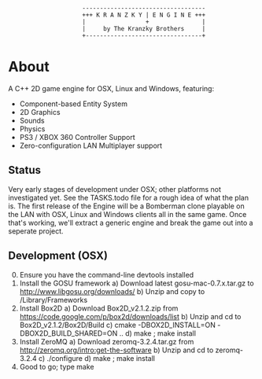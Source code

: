 ```
                     -----------------------------------
                     +++ K R A N Z K Y | E N G I N E +++
                     |                 +               |
                     |     by The Kranzky Brothers     |
                     +---------------------------------+
```

About
=====

A C++ 2D game engine for OSX, Linux and Windows, featuring:

* Component-based Entity System
* 2D Graphics
* Sounds
* Physics
* PS3 / XBOX 360 Controller Support
* Zero-configuration LAN Multiplayer support

Status
------

Very early stages of development under OSX; other platforms not investigated
yet. See the TASKS.todo file for a rough idea of what the plan is. The first
release of the Engine will be a Bomberman clone playable on the LAN with OSX,
Linux and Windows clients all in the same game. Once that's working, we'll
extract a generic engine and break the game out into a seperate project.

Development (OSX)
-----------------

0. Ensure you have the command-line devtools installed
1. Install the GOSU framework
   a) Download latest gosu-mac-0.7.x.tar.gz to http://www.libgosu.org/downloads/
   b) Unzip and copy to /Library/Frameworks
2. Install Box2D
   a) Download Box2D\_v2.1.2.zip from https://code.google.com/p/box2d/downloads/list
   b) Unzip and cd to Box2D\_v2.1.2/Box2D/Build
   c) cmake -DBOX2D\_INSTALL=ON -DBOX2D\_BUILD\_SHARED=ON ..
   d) make ; make install
3. Install ZeroMQ
   a) Download zeromq-3.2.4.tar.gz from http://zeromq.org/intro:get-the-software
   b) Unzip and cd to zeromq-3.2.4
   c) ./configure
   d) make ; make install
4. Good to go; type make


